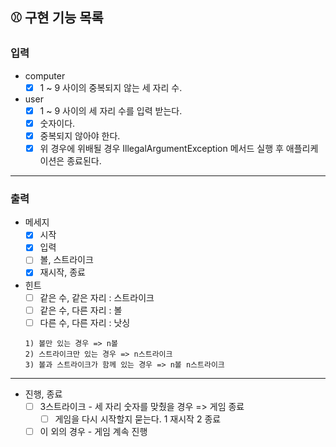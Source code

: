 ## ⚾️ 구현 기능 목록

### 입력
* computer
  * [x] 1 ~ 9 사이의 중복되지 않는 세 자리 수.

* user
  * [x] 1 ~ 9 사이의 세 자리 수를 입력 받는다.
  * [x] 숫자이다.
  * [x] 중복되지 않아야 한다.
  - [x] 위 경우에 위배될 경우 IllegalArgumentException 메서드 실행 후 애플리케이션은 종료된다.
---
### 출력

* 메세지
  * [x] 시작
  * [x] 입력
  * [ ] 볼, 스트라이크
  * [x] 재시작, 종료
* 힌트
    * [ ] 같은 수, 같은 자리 : 스트라이크
    * [ ] 같은 수, 다른 자리 : 볼
    * [ ] 다른 수, 다른 자리 : 낫싱
  ```
  1) 볼만 있는 경우 => n볼
  2) 스트라이크만 있는 경우 => n스트라이크
  3) 볼과 스트라이크가 함께 있는 경우 => n볼 n스트라이크 
  ```
---
* 진행, 종료
    * [ ] 3스트라이크 - 세 자리 숫자를 맞췄을 경우 => 게임 종료
        * [ ] 게임을 다시 시작할지 묻는다. 1 재시작 2 종료
    * [ ] 이 외의 경우 - 게임 계속 진행